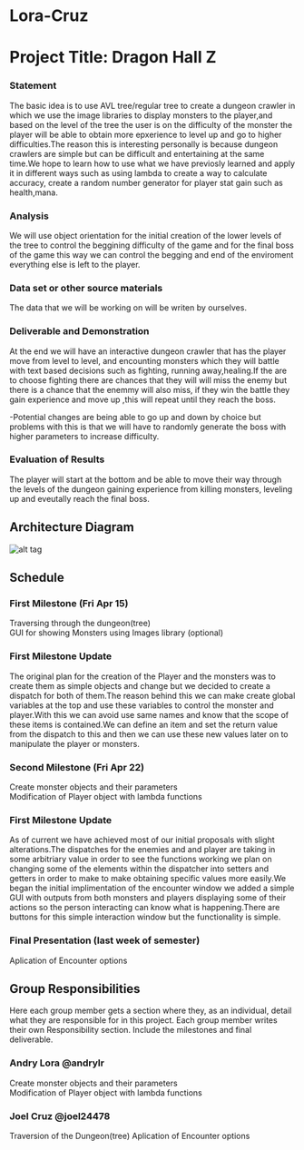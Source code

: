 # Lora-Cruz

# Project Title: Dragon Hall Z

### Statement  
The basic idea is to use AVL tree/regular tree to create a dungeon crawler in which we use the image libraries to display monsters to the player,and based on the level of the tree the user is on the difficulty of the monster the player will be able to obtain more epxerience to level up and go to higher difficulties.The reason this is interesting personally is because dungeon crawlers are simple but can be difficult and entertaining at the same time.We hope to learn how to use what we have previosly learned and apply it in different ways such as using lambda to create a way to calculate accuracy, create a random number generator for player stat gain such as health,mana.

### Analysis  
We will use object orientation for the initial creation of the lower levels of the tree to control the beggining difficulty of the game and for the final boss of the game this way we can control the begging and end of the enviroment everything else is left to the player.

### Data set or other source materials
The data that we will be working on will be writen by ourselves.

### Deliverable and Demonstration
At the end we will have an interactive dungeon crawler that has the player move from level to level, and encounting monsters which they will battle with text based decisions such as fighting, running away,healing.If the are to choose fighting there are chances that they will will miss the enemy but there is a chance that the enemmy will also miss, if they win the battle they gain experience and move up ,this will repeat until they reach the boss.

-Potential changes are being able to go up and down by choice but problems with this is that we will have to randomly generate the boss with higher parameters to increase difficulty.

### Evaluation of Results

The player will start at the bottom and be able to move their way through the levels of the dungeon gaining experience from killing monsters, leveling up and eveutally reach the final boss.

## Architecture Diagram
![alt tag](http://i795.photobucket.com/albums/yy234/joel24478/Screen%20Shot%202016-04-05%20at%207.59.25%20PM_zpsoo4veaqj.png)

## Schedule

### First Milestone (Fri Apr 15)  

Traversing through the dungeon(tree)  
GUI for showing Monsters using Images library (optional)  

### First Milestone Update
The original plan for the creation of the Player and the monsters was to create them as simple objects and change but we decided to create a dispatch for both of them.The reason behind this we can make create global variables at the top and use these variables to control the monster and player.With this we can avoid use same names and know that the scope of these items is contained.We can define an item and set the return value from the dispatch to this and then we can use these new values later on to manipulate the player or monsters.

### Second Milestone (Fri Apr 22)  

Create monster objects and their parameters  
Modification of Player object with lambda functions  

### First Milestone Update
As of  current we have achieved most of our initial proposals with slight alterations.The dispatches for the enemies and and player are taking in some arbitriary value in order to see the functions working we plan on changing some of the elements within the dispatcher into setters and getters in order to make to make obtaining specific values more easily.We began the initial implimentation of the encounter window we added a simple GUI with outputs from both monsters and players displaying some of their actions so the person interacting can know what is happening.There are buttons for this simple interaction window but the functionality is simple.

### Final Presentation (last week of semester)

Aplication of Encounter options  

## Group Responsibilities
Here each group member gets a section where they, as an individual, detail what they are responsible for in this project. Each group member writes their own Responsibility section. Include the milestones and final deliverable.



### Andry Lora @andrylr
Create monster objects and their parameters  
Modification of Player object with lambda functions

### Joel Cruz @joel24478
Traversion of the Dungeon(tree)
Aplication of Encounter options




 
